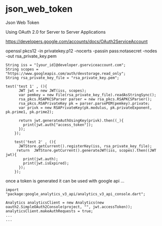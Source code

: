 json_web_token
==============

Json Web Token 


Using OAuth 2.0 for Server to Server Applications

https://developers.google.com/accounts/docs/OAuth2ServiceAccount


openssl pkcs12 -in privatekey.p12 -nocerts -passin pass:notasecret -nodes -out rsa_private_key.pem


```
String iss = "[your_id]@developer.gserviceaccount.com";
String scopes = "https://www.googleapis.com/auth/devstorage.read_only";
String rsa_private_key_file = "rsa_private_key.pem";

test('test 1' , (){
      JWT jwt = new JWT(iss, scopes);
      var pemkey = new File(rsa_private_key_file).readAsStringSync();
      rsa_pkcs.RSAPKCSParser parser = new rsa_pkcs.RSAPKCSParser();
      rsa_pkcs.RSAPrivateKey pk = parser.parsePEM(pemkey).private;
      var privk = new RSAPrivateKey(pk.modulus, pk.privateExponent, pk.prime1, pk.prime2);
      
      return jwt.generateAuthUsingKey(privk).then((_){
        print(jwt.auth["access_token"]);
      });
    });
    
    test('test 2' , (){
      JWTStore.getCurrent().registerKey(iss, rsa_private_key_file);
     return  JWTStore.getCurrent().generateJWT(iss, scopes).then((JWT jwt){
        print(jwt.auth);
        print(jwt.isExpired);
      });
    });
```

once a token is generated it can be used with google api ...

```
import "package:google_analytics_v3_api/analytics_v3_api_console.dart";

Analytics analyticsClient = new Analytics(new oauth2.SimpleOAuth2Console(project, "", jwt.accessToken));
analyticsClient.makeAuthRequests = true;
...
...

```